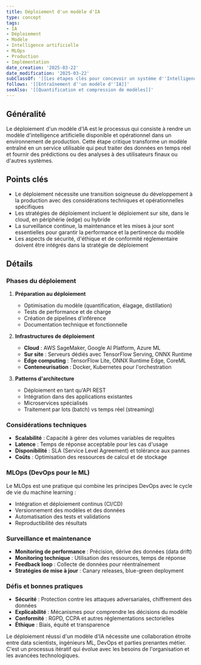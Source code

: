 ```yaml
---
title: Déploiement d'un modèle d'IA
type: concept
tags:
- IA
- Déploiement
- Modèle
- Intelligence artificielle
- MLOps
- Production
- Implémentation
date_creation: '2025-03-22'
date_modification: '2025-03-22'
subClassOf: '[[Les étapes clés pour concevoir un système d''Intelligence Artificielle]]'
follows: '[[Entraînement d''un modèle d''IA]]'
seeAlso: '[[Quantification et compression de modèles]]'
---
```

## Généralité

Le déploiement d'un modèle d'IA est le processus qui consiste à rendre un modèle d'intelligence artificielle disponible et opérationnel dans un environnement de production. Cette étape critique transforme un modèle entraîné en un service utilisable qui peut traiter des données en temps réel et fournir des prédictions ou des analyses à des utilisateurs finaux ou d'autres systèmes.

## Points clés

- Le déploiement nécessite une transition soigneuse du développement à la production avec des considérations techniques et opérationnelles spécifiques
- Les stratégies de déploiement incluent le déploiement sur site, dans le cloud, en périphérie (edge) ou hybride
- La surveillance continue, la maintenance et les mises à jour sont essentielles pour garantir la performance et la pertinence du modèle
- Les aspects de sécurité, d'éthique et de conformité réglementaire doivent être intégrés dans la stratégie de déploiement

## Détails

### Phases du déploiement

1. **Préparation au déploiement**
   - Optimisation du modèle (quantification, élagage, distillation)
   - Tests de performance et de charge
   - Création de pipelines d'inférence
   - Documentation technique et fonctionnelle

2. **Infrastructures de déploiement**
   - **Cloud** : AWS SageMaker, Google AI Platform, Azure ML
   - **Sur site** : Serveurs dédiés avec TensorFlow Serving, ONNX Runtime
   - **Edge computing** : TensorFlow Lite, ONNX Runtime Edge, CoreML
   - **Conteneurisation** : Docker, Kubernetes pour l'orchestration

3. **Patterns d'architecture**
   - Déploiement en tant qu'API REST
   - Intégration dans des applications existantes
   - Microservices spécialisés
   - Traitement par lots (batch) vs temps réel (streaming)

### Considérations techniques

- **Scalabilité** : Capacité à gérer des volumes variables de requêtes
- **Latence** : Temps de réponse acceptable pour les cas d'usage
- **Disponibilité** : SLA (Service Level Agreement) et tolérance aux pannes
- **Coûts** : Optimisation des ressources de calcul et de stockage

### MLOps (DevOps pour le ML)

Le MLOps est une pratique qui combine les principes DevOps avec le cycle de vie du machine learning :

- Intégration et déploiement continus (CI/CD)
- Versionnement des modèles et des données
- Automatisation des tests et validations
- Reproductibilité des résultats

### Surveillance et maintenance

- **Monitoring de performance** : Précision, dérive des données (data drift)
- **Monitoring technique** : Utilisation des ressources, temps de réponse
- **Feedback loop** : Collecte de données pour réentraînement
- **Stratégies de mise à jour** : Canary releases, blue-green deployment

### Défis et bonnes pratiques

- **Sécurité** : Protection contre les attaques adversariales, chiffrement des données
- **Explicabilité** : Mécanismes pour comprendre les décisions du modèle
- **Conformité** : RGPD, CCPA et autres réglementations sectorielles
- **Éthique** : Biais, équité et transparence

Le déploiement réussi d'un modèle d'IA nécessite une collaboration étroite entre data scientists, ingénieurs ML, DevOps et parties prenantes métier. C'est un processus itératif qui évolue avec les besoins de l'organisation et les avancées technologiques.